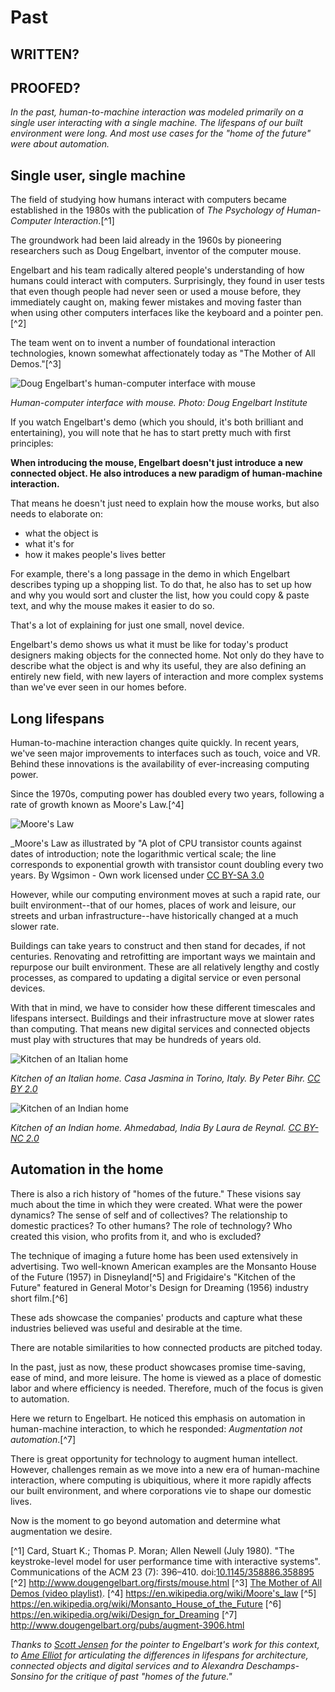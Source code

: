 # Past

## WRITTEN?
## PROOFED?

*In the past, human-to-machine interaction was modeled primarily on a single user interacting with a single machine. The lifespans of our built environment were long. And most use cases for the "home of the future" were about automation.* 

## Single user, single machine

The field of studying how humans interact with computers became established in the 1980s with the publication of *The Psychology of Human-Computer Interaction*.[^1]  

The groundwork had been laid already in the 1960s by pioneering researchers such as Doug Engelbart, inventor of the computer mouse.  

Engelbart and his team radically altered people's understanding of how humans could interact with computers. Surprisingly, they found in user tests that even though people had never seen or used a mouse before, they immediately caught on, making fewer mistakes and moving faster than when using other computers interfaces like the keyboard and a pointer pen.[^2] 

The team went on to invent a number of foundational interaction technologies, known somewhat affectionately today as "The Mother of All Demos."[^3]

![Doug Engelbart's human-computer interface with mouse](https://raw.githubusercontent.com/understanding-the-connected-home/book/master/img/dougengelbart_demo.jpg)

_Human-computer interface with mouse. Photo: Doug Engelbart Institute_

If you watch Engelbart's demo (which you should, it's both brilliant and entertaining), you will note that he has to start pretty much with first principles:

**When introducing the mouse, Engelbart doesn't just introduce a new connected object. He also introduces a new paradigm of human-machine interaction.**

That means he doesn't just need to explain how the mouse works, but also needs to elaborate on:

- what the object is
- what it's for
- how it makes people's lives better 

For example, there's a long passage in the demo in which Engelbart describes typing up a shopping list. To do that, he also has to set up how and why you would sort and cluster the list, how you could copy & paste text, and why the mouse makes it easier to do so. 

That's a lot of explaining for just one small, novel device. 

Engelbart's demo shows us what it must be like for today's product designers making objects for the connected home. Not only do they have to describe what the object is and why its useful, they are also defining an entirely new field, with new layers of interaction and more complex systems than we've ever seen in our homes before. 


## Long lifespans

Human-to-machine interaction changes quite quickly. In recent years, we've seen major improvements to interfaces such as touch, voice and VR. Behind these innovations is the availability of ever-increasing computing power. 

Since the 1970s, computing power has doubled every two years, following a rate of growth known as Moore's Law.[^4]  

![Moore's Law](https://raw.githubusercontent.com/understanding-the-connected-home/book/master/img/mooreslaw.jpeg)

_Moore's Law as illustrated by "A plot of CPU transistor counts against dates of introduction; note the logarithmic vertical scale; the line corresponds to exponential growth with transistor count doubling every two years. By Wgsimon - Own work licensed under [CC BY-SA 3.0](https://commons.wikimedia.org/w/index.php?curid=15193542_)

However, while our computing environment moves at such a rapid rate, our built environment--that of our homes, places of work and leisure, our streets and urban infrastructure--have historically changed at a much slower rate.

Buildings can take years to construct and then stand for decades, if not centuries.  Renovating and retrofitting are important ways we maintain and repurpose our built environment. These are all relatively lengthy and costly processes, as compared to updating a digital service or even personal devices.   

With that in mind, we have to consider how these different timescales and lifespans intersect. Buildings and their infrastructure move at slower rates than computing. That means new digital services and connected objects must play with structures that may be hundreds of years old. 

![Kitchen of an Italian home](https://raw.githubusercontent.com/understanding-the-connected-home/book/master/img/kitchen_casajasmina.jpg)

_Kitchen of an Italian home. Casa Jasmina in Torino, Italy. By Peter Bihr. [CC BY 2.0](https://creativecommons.org/licenses/by/2.0/)_

![Kitchen of an Indian home](https://raw.githubusercontent.com/understanding-the-connected-home/book/master/img/kitchen_ahmedabad.jpg)

_Kitchen of an Indian home. Ahmedabad, India By Laura de Reynal. [CC BY-NC 2.0](https://creativecommons.org/licenses/by-nc/2.0/)_

## Automation in the home 

There is also a rich history of "homes of the future." These visions say much about the time in which they were created. What were the power dynamics? The sense of self and of collectives? The relationship to domestic practices? To other humans? The role of technology? Who created this vision, who profits from it, and who is excluded?

The technique of imaging a future home has been used extensively in advertising. Two well-known American examples are the Monsanto House of the Future (1957) in Disneyland[^5] and Frigidaire's "Kitchen of the Future" featured in General Motor's Design for Dreaming (1956) industry short film.[^6]      

These ads showcase the companies' products and capture what these industries believed was useful and desirable at the time. 

There are notable similarities to how connected products are pitched today. 

In the past, just as now, these product showcases promise time-saving, ease of mind, and more leisure. The home is viewed as a place of domestic labor and where efficiency is needed. Therefore, much of the focus is given to automation. 

Here we return to Engelbart. He noticed this emphasis on automation in human-machine interaction, to which he responded: _Augmentation not automation_.[^7] 

There is great opportunity for technology to augment human intellect. However, challenges remain as we move into a new era of human-machine interaction, where computing is  ubiquitious, where it more rapidly affects our built environment, and where corporations vie to shape our domestic lives. 

Now is the moment to go beyond automation and determine what augmentation we desire. 

[^1] Card, Stuart K.; Thomas P. Moran; Allen Newell (July 1980). "The keystroke-level model for user performance time with interactive systems". Communications of the ACM 23 (7): 396–410. doi:[10.1145/358886.358895](http://dl.acm.org/citation.cfm?doid=358886.358895)
[^2] http://www.dougengelbart.org/firsts/mouse.html
[^3] [The Mother of All Demos (video playlist)](https://www.youtube.com/playlist?list=PL76DBC8D6718B8FD3&feature=plcp).
[^4] https://en.wikipedia.org/wiki/Moore's_law
[^5] https://en.wikipedia.org/wiki/Monsanto_House_of_the_Future 
[^6] https://en.wikipedia.org/wiki/Design_for_Dreaming
[^7] http://www.dougengelbart.org/pubs/augment-3906.html

_Thanks to [Scott Jensen](http://www.jenson.org/) for the pointer to Engelbart's work for this context, to [Ame Elliot](https://simplysecure.org/blog/lessons-from-architecture-school-1) for articulating the differences in lifespans for architecture, connected objects and digital services and to Alexandra Deschamps-Sonsino for the critique of past "homes of the future."_

